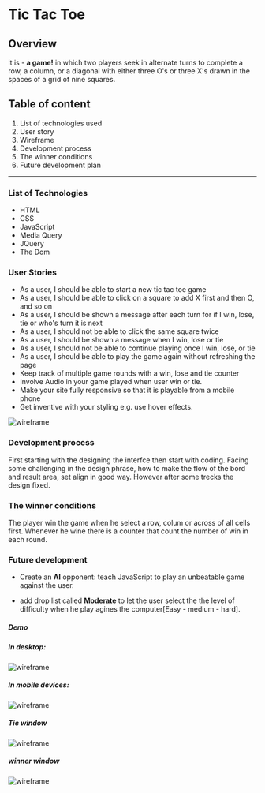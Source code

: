 # Tic Tac Toe

## Overview

it is - **a game!** in which two players seek in alternate turns to complete a row, a column, or a diagonal with either three O's or three X's drawn in the spaces of a grid of nine squares.

## Table of content

1. List of technologies used
2. User story
3. Wireframe
4. Development process
5. The winner conditions
6. Future development plan

----------------------------

### List of Technologies

* HTML
* CSS
* JavaScript
* Media Query
* JQuery
* The Dom

### User Stories

* As a user, I should be able to start a new tic tac toe game
* As a user, I should be able to click on a square to add X first and then O, and so on
* As a user, I should be shown a message after each turn for if I win, lose, tie or who's turn it is next
* As a user, I should not be able to click the same square twice
* As a user, I should be shown a message when I win, lose or tie
* As a user, I should not be able to continue playing once I win, lose, or tie
* As a user, I should be able to play the game again without refreshing the page
* Keep track of multiple game rounds with a win, lose and tie counter
* Involve Audio in your game played when user win or tie.
* Make your site fully responsive so that it is playable from a mobile phone
* Get inventive with your styling e.g. use hover effects.

![wireframe](wairefram-1.png)

### Development process

First starting with the designing the interfce then start with coding.
Facing some challenging in the design phrase, how to make the flow of the bord and result area, set align in good way. However after some trecks the design fixed.

### The winner conditions

The player win the game when he select a row, colum or across of all cells first. Whenever he wine there is a counter that count the number of win in each round.

### Future development

* Create an **AI** opponent: teach JavaScript to play an unbeatable game against the user.

* add drop list called **Moderate** to let the user select the the level of difficulty when he play agines the computer[Easy - medium - hard]. 

##### Demo

##### In desktop:
![wireframe](sources/desktop.png)

##### In mobile devices:

![wireframe](sources/mobile.png)

##### Tie window
![wireframe](sources/tiewindow.png)

##### winner window

![wireframe](sources/winnerwindow.png)